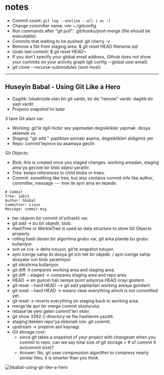 # notes

- Commit count: ```git log --oneline --all | wc -l```
- Change committer name: vim ~./gitconfig
- Run commands after "git pull": .git/hooks/post-merge (file should be executable)
- Commits that waiting to be pushed: git cherry -v
- Remove a file from staging area: $ git reset HEAD filename.sql
- Undo last commit: $ git reset HEAD~
- If you don't specify your global email address, Github does not show your commits on your activity graph (git config --global user.email)
- git clone --recurse-submodules {scm-host}

---

## Huseyin Babal - Using Git Like a Hero
- Dagitik: lokalinizde olan bir git vardir, bir de "remote" vardir. dagitik bir yapi vardir.
- Projenin snapshot'ini tutar

3 tane Git alani var:
- Working: git'le ilgili hicbir sey yapmadan degisiklikler yapmak. dosya eklemek vs.
- Staging: "git add " yaptiktan sonraki asama, degisiklikleri aldigimiz yer
- Repo: commit'leyince bu asamaya gecilir.

Git Objects:
- Blob: this is created once you staged changes. working areadan, staging area'ya geciste bir blob objesi yaratilir.
- Tree: keeps references to child blobs or trees.
- Commit: something like tree, but also contains commit info like author, committer, message --- tree ile ayni ama en tepede.

```
# Commit 
Tree: 1abc3
Author: hbabal
Committer: Linux
Message: commit msg
```
- her objenin bir commit id'si(hash) var.
- git add -> bu bir objedir, blob.
- HashTree or MerkleTree is used as data structure to store Git Objects properly.
- rolling hash denen bir algoritma grubu var, git arka planda bu grubu kullaniyor.
- svn ve cvs -> delta tutuyor, git'te snapshot tutuyor.
- ayni icerige sahip iki dosya git icin tek bir objedir. / ayni icerige sahip dosyalar icin blob yaratmiyor.
- git sikistirma kullaniyor.
- git diff: it compares working area and staging area.
- git diff --staged -> compares staging area and repo area.
- HEAD -> en guncel hali nereye point ediyorsa HEAD orayi gosterir.
- git reset --hard HEAD --> git add yapilanlari working areaya gonderir.
- git reset --hard HEAD -> means clear everything which is not committed yet.
- git reset -> reverts everything on staging back to working area.
- merge'de ayri bir merge commit olusturulur.
- rebase'de yeni gelen commit'leri ekler. 
- git show 3392 // directory ve file hashlerini yazdik.
- staging'dekileri repo'ya eklemek icin: git commit.
- upstream -> projenin asil kaynagi.
- Git storage cost: 
    - since git takes a snapshot of your project with changeset when you commit to repo, can we say total size of git storage = # of commit X av(commit size)?
    - Answer: No, git uses compression algorithm to compress nearly similar files, it is smarter than you think.

![hbabal-using-git-like-a-hero](/img/hbabal-using-git-like-a-hero.png)